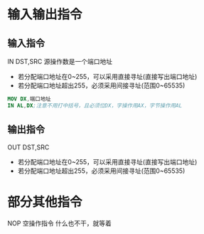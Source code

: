 # 输入输出指令
## 输入指令
IN DST,SRC
源操作数是一个端口地址
* 若分配端口地址在0~255，可以采用直接寻址(直接写出端口地址)
* 若分配端口地址超出255，必须采用间接寻址(范围0~65535)
```nasm
MOV DX,端口地址
IN AL,DX;注意不用打中括号，且必须位DX，字操作用AX，字节操作用AL
```
## 输出指令
OUT DST,SRC
* 若分配端口地址在0~255，可以采用直接寻址(直接写出端口地址)
* 若分配端口地址超出255，必须采用间接寻址(范围0~65535)
  
# 部分其他指令
NOP 空操作指令
什么也不干，就等着